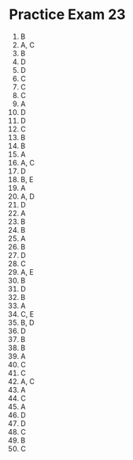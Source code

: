 # Practice Exam 23

1. B
2. A, C
3. B
4. D
5. D
6. C
7. C
8. C
9. A
10. D
11. D
12. C
13. B
14. B
15. A
16. A, C
17. D
18. B, E
19. A
20. A, D
21. D
22. A
23. B
24. B
25. A
26. B
27. D
28. C
29. A, E
30. B
31. D
32. B
33. A
34. C, E
35. B, D
36. D
37. B
38. B
39. A
40. C
41. C
42. A, C
43. A
44. C
45. A
46. D
47. D
48. C
49. B
50. C

